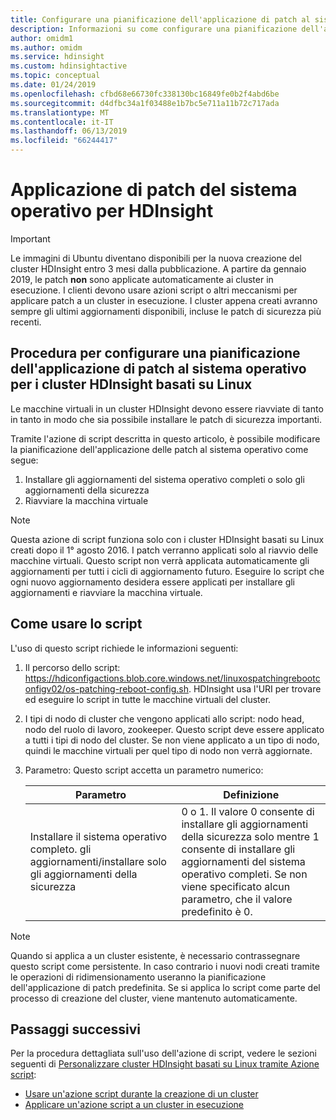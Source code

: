 ```yaml
---
title: Configurare una pianificazione dell'applicazione di patch al sistema operativo per i cluster di HDInsight basati su Linux - Azure
description: Informazioni su come configurare una pianificazione dell'applicazione di patch al sistema operativo per i cluster di HDInsight basati su Linux.
author: omidm1
ms.author: omidm
ms.service: hdinsight
ms.custom: hdinsightactive
ms.topic: conceptual
ms.date: 01/24/2019
ms.openlocfilehash: cfbd68e66730fc338130bc16849fe0b2f4abd6be
ms.sourcegitcommit: d4dfbc34a1f03488e1b7bc5e711a11b72c717ada
ms.translationtype: MT
ms.contentlocale: it-IT
ms.lasthandoff: 06/13/2019
ms.locfileid: "66244417"
---
```

# <a name="os-patching-for-hdinsight"></a>Applicazione di patch del sistema operativo per HDInsight 

> [!IMPORTANT]
> Le immagini di Ubuntu diventano disponibili per la nuova creazione del cluster HDInsight entro 3 mesi dalla pubblicazione. A partire da gennaio 2019, le patch **non** sono applicate automaticamente ai cluster in esecuzione. I clienti devono usare azioni script o altri meccanismi per applicare patch a un cluster in esecuzione. I cluster appena creati avranno sempre gli ultimi aggiornamenti disponibili, incluse le patch di sicurezza più recenti.

## <a name="how-to-configure-the-os-patching-schedule-for-linux-based-hdinsight-clusters"></a>Procedura per configurare una pianificazione dell'applicazione di patch al sistema operativo per i cluster HDInsight basati su Linux
Le macchine virtuali in un cluster HDInsight devono essere riavviate di tanto in tanto in modo che sia possibile installare le patch di sicurezza importanti. 

Tramite l'azione di script descritta in questo articolo, è possibile modificare la pianificazione dell'applicazione delle patch al sistema operativo come segue:
1. Installare gli aggiornamenti del sistema operativo completi o solo gli aggiornamenti della sicurezza
2. Riavviare la macchina virtuale

> [!NOTE]  
> Questa azione di script funziona solo con i cluster HDInsight basati su Linux creati dopo il 1° agosto 2016. I patch verranno applicati solo al riavvio delle macchine virtuali. Questo script non verrà applicata automaticamente gli aggiornamenti per tutti i cicli di aggiornamento futuro. Eseguire lo script che ogni nuovo aggiornamento desidera essere applicati per installare gli aggiornamenti e riavviare la macchina virtuale.

## <a name="how-to-use-the-script"></a>Come usare lo script 

L'uso di questo script richiede le informazioni seguenti:
1. Il percorso dello script: https://hdiconfigactions.blob.core.windows.net/linuxospatchingrebootconfigv02/os-patching-reboot-config.sh.  HDInsight usa l'URI per trovare ed eseguire lo script in tutte le macchine virtuali del cluster.
  
2. I tipi di nodo di cluster che vengono applicati allo script: nodo head, nodo del ruolo di lavoro, zookeeper. Questo script deve essere applicato a tutti i tipi di nodo del cluster. Se non viene applicato a un tipo di nodo, quindi le macchine virtuali per quel tipo di nodo non verrà aggiornate.


3.  Parametro: Questo script accetta un parametro numerico:

    | Parametro | Definizione |
    | --- | --- |
    | Installare il sistema operativo completo. gli aggiornamenti/installare solo gli aggiornamenti della sicurezza |0 o 1. Il valore 0 consente di installare gli aggiornamenti della sicurezza solo mentre 1 consente di installare gli aggiornamenti del sistema operativo completi. Se non viene specificato alcun parametro, che il valore predefinito è 0. |

> [!NOTE]  
> Quando si applica a un cluster esistente, è necessario contrassegnare questo script come persistente. In caso contrario i nuovi nodi creati tramite le operazioni di ridimensionamento useranno la pianificazione dell'applicazione di patch predefinita.  Se si applica lo script come parte del processo di creazione del cluster, viene mantenuto automaticamente.


## <a name="next-steps"></a>Passaggi successivi

Per la procedura dettagliata sull'uso dell'azione di script, vedere le sezioni seguenti di [Personalizzare cluster HDInsight basati su Linux tramite Azione script](hdinsight-hadoop-customize-cluster-linux.md):

* [Usare un'azione script durante la creazione di un cluster](hdinsight-hadoop-customize-cluster-linux.md#use-a-script-action-during-cluster-creation)
* [Applicare un'azione script a un cluster in esecuzione](hdinsight-hadoop-customize-cluster-linux.md#apply-a-script-action-to-a-running-cluster)

